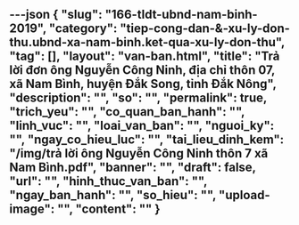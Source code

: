 ---json
{
    "slug": "166-tldt-ubnd-nam-binh-2019",
    "category": "tiep-cong-dan-&-xu-ly-don-thu.ubnd-xa-nam-binh.ket-qua-xu-ly-don-thu",
    "tag": [],
    "layout": "van-ban.html",
    "title": "Trả lời đơn ông Nguyễn Công Ninh, địa chỉ thôn 07, xã Nam Bình, huyện Đắk Song, tỉnh Đắk Nông",
    "description": "",
    "so": "",
    "permalink": true,
    "trich_yeu": "",
    "co_quan_ban_hanh": "",
    "linh_vuc": "",
    "loai_van_ban": "",
    "nguoi_ky": "",
    "ngay_co_hieu_luc": "",
    "tai_lieu_dinh_kem": "/img/trả lời ông Nguyễn Công Ninh thôn 7 xã Nam Bình.pdf",
    "banner": "",
    "draft": false,
    "url": "",
    "hinh_thuc_van_ban": "",
    "ngay_ban_hanh": "",
    "so_hieu": "",
    "upload-image": "",
    "__content__": ""
}
---
